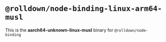 # `@rolldown/node-binding-linux-arm64-musl`

This is the **aarch64-unknown-linux-musl** binary for `@rolldown/node-binding`
